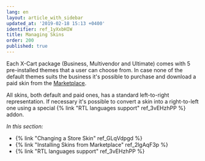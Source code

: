 ```yaml
---
lang: en
layout: article_with_sidebar
updated_at: '2019-02-18 15:13 +0400'
identifier: ref_1yXxbHIW
title: Managing Skins
order: 200
published: true
---
```


Each X-Cart package (Business, Multivendor and Ultimate) comes with 5 pre-installed themes that a user can choose from. In case none of the default themes suits the business it's possible to purchase and download a paid skin from the [Marketplace](https://market.x-cart.com/ecommerce-templates/ "Managing Skins"). 

All skins, both default and paid ones, has a standard left-to-right representation. If necessary it's possible to convert a skin into a right-to-left one using a special {% link "RTL languages support" ref_3vEHzhPP %} addon.

_In this section:_

*  {% link "Changing a Store Skin" ref_GLqVdpgd %}
*  {% link "Installing Skins from Marketplace" ref_2lgAqF3p %}
*  {% link "RTL languages support" ref_3vEHzhPP %}
